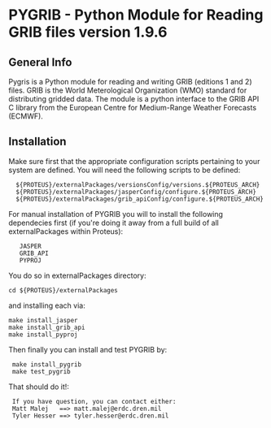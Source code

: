 PYGRIB - Python Module for Reading GRIB files version 1.9.6
===========================================================

General Info
------------

Pygris is a Python module for reading and writing GRIB (editions 1 and 2) files.
GRIB is the World Meterological Organization (WMO) standard for distributing gridded data. 
The module is a python interface to the GRIB API C library from the European Centre
for Medium-Range Weather Forecasts (ECMWF).

Installation
-----------

Make sure first that the appropriate configuration scripts
pertaining to your system are defined. You will need the
following scripts to be defined:

	  ${PROTEUS}/externalPackages/versionsConfig/versions.${PROTEUS_ARCH}
	  ${PROTEUS}/externalPackages/jasperConfig/configure.${PROTEUS_ARCH}
	  ${PROTEUS}/externalPackages/grib_apiConfig/configure.${PROTEUS_ARCH}


For manual installation of PYGRIB you will to install the 
following dependecies first (if you're doing it away from 
a full build of all externalPackages within Proteus):

       JASPER
       GRIB_API
       PYPROJ

You do so in externalPackages directory:

    cd ${PROTEUS}/externalPackages

and installing each via:

    make install_jasper
    make install_grib_api
    make install_pyproj

Then finally you can install and test PYGRIB by:

     make install_pygrib
     make test_pygrib

That should do it!:

     If you have question, you can contact either:
     Matt Malej   ==> matt.malej@erdc.dren.mil
     Tyler Hesser ==> tyler.hesser@erdc.dren.mil